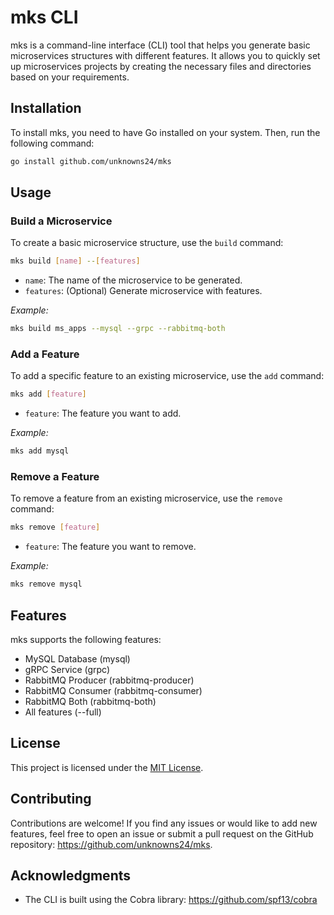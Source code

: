 # mks CLI

mks is a command-line interface (CLI) tool that helps you generate basic microservices structures with different features. It allows you to quickly set up microservices projects by creating the necessary files and directories based on your requirements.

## Installation

To install mks, you need to have Go installed on your system. Then, run the following command:

```sh
go install github.com/unknowns24/mks
```

## Usage

### Build a Microservice

To create a basic microservice structure, use the `build` command:

```sh
mks build [name] --[features]

```

-   `name`: The name of the microservice to be generated.
-   `features`: (Optional) Generate microservice with features.

_Example:_

```sh
mks build ms_apps --mysql --grpc --rabbitmq-both

```

### Add a Feature

To add a specific feature to an existing microservice, use the `add` command:

```sh
mks add [feature]

```

-   `feature`: The feature you want to add.

_Example:_

```sh
mks add mysql

```

### Remove a Feature

To remove a feature from an existing microservice, use the `remove` command:

```sh
mks remove [feature]

```

-   `feature`: The feature you want to remove.

_Example:_

```sh
mks remove mysql

```

## Features

mks supports the following features:

-   MySQL Database (mysql)
-   gRPC Service (grpc)
-   RabbitMQ Producer (rabbitmq-producer)
-   RabbitMQ Consumer (rabbitmq-consumer)
-   RabbitMQ Both (rabbitmq-both)
-   All features (--full)

## License

This project is licensed under the [MIT License](LICENSE).

## Contributing

Contributions are welcome! If you find any issues or would like to add new features, feel free to open an issue or submit a pull request on the GitHub repository: https://github.com/unknowns24/mks.

## Acknowledgments

-   The CLI is built using the Cobra library: https://github.com/spf13/cobra
